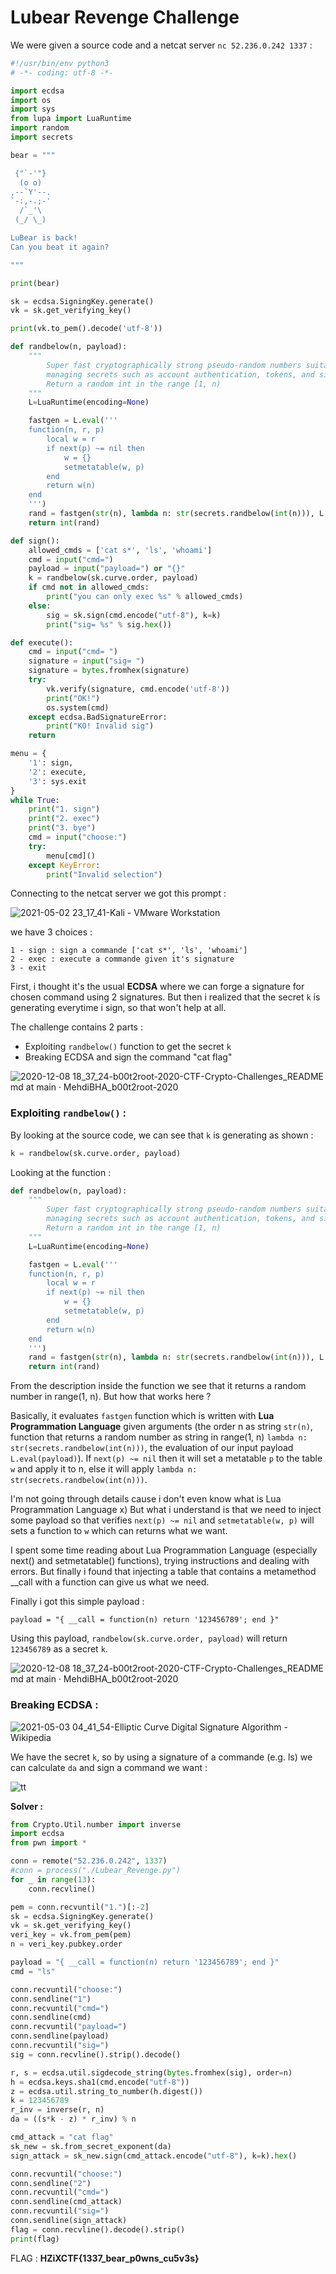 # Lubear Revenge Challenge


We were given a source code and a netcat server ```nc 52.236.0.242 1337``` :

```python
#!/usr/bin/env python3
# -*- coding: utf-8 -*-

import ecdsa
import os
import sys
from lupa import LuaRuntime
import random
import secrets

bear = """

 {"`-'"}
  (o o)
,--`Y'--.
`-:,-.;-'
  /`_'\
 (_/ \_)

LuBear is back!
Can you beat it again?

"""

print(bear)

sk = ecdsa.SigningKey.generate()
vk = sk.get_verifying_key()

print(vk.to_pem().decode('utf-8'))

def randbelow(n, payload):
    """
        Super fast cryptographically strong pseudo-random numbers suitable for
        managing secrets such as account authentication, tokens, and similar.
        Return a random int in the range [1, n)
    """
    L=LuaRuntime(encoding=None)

    fastgen = L.eval('''
    function(n, r, p)
        local w = r
        if next(p) ~= nil then
            w = {}
            setmetatable(w, p)
        end
        return w(n)
    end
    ''')
    rand = fastgen(str(n), lambda n: str(secrets.randbelow(int(n))), L.eval(payload))
    return int(rand)

def sign():
    allowed_cmds = ['cat s*', 'ls', 'whoami']
    cmd = input("cmd=")
    payload = input("payload=") or "{}"
    k = randbelow(sk.curve.order, payload)
    if cmd not in allowed_cmds:
        print("you can only exec %s" % allowed_cmds)
    else:
        sig = sk.sign(cmd.encode("utf-8"), k=k)
        print("sig= %s" % sig.hex())

def execute():
    cmd = input("cmd= ")
    signature = input("sig= ")
    signature = bytes.fromhex(signature)
    try:
        vk.verify(signature, cmd.encode('utf-8'))
        print("OK!")
        os.system(cmd)
    except ecdsa.BadSignatureError:
        print("KO! Invalid sig")
    return

menu = {
    '1': sign,
    '2': execute,
    '3': sys.exit
}
while True:
    print("1. sign")
    print("2. exec")
    print("3. bye")
    cmd = input("choose:")
    try:
        menu[cmd]()
    except KeyError:
        print("Invalid selection")
```

Connecting to the netcat server we got this prompt :

![2021-05-02 23_17_41-Kali - VMware Workstation](https://user-images.githubusercontent.com/62826765/116829635-a798f800-ab9c-11eb-9bcd-f79d9babc0e1.png)

we have 3 choices :
```
1 - sign : sign a commande ['cat s*', 'ls', 'whoami']
2 - exec : execute a commande given it's signature
3 - exit
```
First, i thought it's the usual **ECDSA** where we can forge a signature for chosen command using 2 signatures. But then i realized that the secret ```k``` is generating everytime i sign, so that won't help at all.

The challenge contains 2 parts :
- Exploiting ```randbelow()``` function to get the secret ```k```
- Breaking ECDSA and sign the command "cat flag"

![2020-12-08 18_37_24-b00t2root-2020-CTF-Crypto-Challenges_README md at main · MehdiBHA_b00t2root-2020](https://user-images.githubusercontent.com/62826765/101520233-79641300-3984-11eb-888f-1ad5c2c6d68c.png)


### Exploiting ```randbelow()``` :

By looking at the source code, we can see that ```k``` is generating as shown :
```python
k = randbelow(sk.curve.order, payload)
```
Looking at the function :
```python
def randbelow(n, payload):
    """
        Super fast cryptographically strong pseudo-random numbers suitable for
        managing secrets such as account authentication, tokens, and similar.
        Return a random int in the range [1, n)
    """
    L=LuaRuntime(encoding=None)

    fastgen = L.eval('''
    function(n, r, p)
        local w = r
        if next(p) ~= nil then
            w = {}
            setmetatable(w, p)
        end
        return w(n)
    end
    ''')
    rand = fastgen(str(n), lambda n: str(secrets.randbelow(int(n))), L.eval(payload))
    return int(rand)
```
From the description inside the function we see that it returns a random number in range(1, n). But how that works here ?

Basically, it evaluates ```fastgen``` function which is written with **Lua Programmation Language** given arguments (the order n as string ```str(n)```, function that returns a random number as string in range(1, n) ```lambda n: str(secrets.randbelow(int(n)))```, the evaluation of our input payload ```L.eval(payload)```). If ```next(p) ~= nil``` then it will set a metatable ```p``` to the table ```w``` and apply it to n, else it will apply ```lambda n: str(secrets.randbelow(int(n)))```.

I'm not going through details cause i don't even know what is Lua Programmation Language x) But what i understand is that we need to inject some payload so that verifies ```next(p) ~= nil``` and ```setmetatable(w, p)``` will sets a function to ```w``` which can returns what we want.

I spent some time reading about Lua Programmation Language (especially next() and setmetatable() functions), trying instructions and dealing with errors. But finally i found that injecting a table that contains a metamethod \_\_call with a function can give us what we need.

Finally i got this simple payload :
```
payload = "{ __call = function(n) return '123456789'; end }"
```
Using this payload, ```randbelow(sk.curve.order, payload)``` will return ```123456789``` as a secret ```k```.

![2020-12-08 18_37_24-b00t2root-2020-CTF-Crypto-Challenges_README md at main · MehdiBHA_b00t2root-2020](https://user-images.githubusercontent.com/62826765/101520233-79641300-3984-11eb-888f-1ad5c2c6d68c.png)

### Breaking ECDSA :

![2021-05-03 04_41_54-Elliptic Curve Digital Signature Algorithm - Wikipedia](https://user-images.githubusercontent.com/62826765/116839450-5bfd4300-abca-11eb-861b-5b950455b283.png)

We have the secret ```k```, so by using a signature of a commande (e.g. ls) we can calculate ```da``` and sign a command we want :

![tt](https://user-images.githubusercontent.com/62826765/116840582-4722ae80-abce-11eb-8bb7-754a5387d9ce.png)

**Solver :**
```python
from Crypto.Util.number import inverse
import ecdsa
from pwn import *

conn = remote("52.236.0.242", 1337)
#conn = process("./Lubear_Revenge.py")
for _ in range(13):
    conn.recvline()

pem = conn.recvuntil("1.")[:-2]
sk = ecdsa.SigningKey.generate()
vk = sk.get_verifying_key()
veri_key = vk.from_pem(pem)
n = veri_key.pubkey.order

payload = "{ __call = function(n) return '123456789'; end }"
cmd = "ls"

conn.recvuntil("choose:")
conn.sendline("1")
conn.recvuntil("cmd=")
conn.sendline(cmd)
conn.recvuntil("payload=")
conn.sendline(payload)
conn.recvuntil("sig=")
sig = conn.recvline().strip().decode()

r, s = ecdsa.util.sigdecode_string(bytes.fromhex(sig), order=n)
h = ecdsa.keys.sha1(cmd.encode("utf-8"))
z = ecdsa.util.string_to_number(h.digest())
k = 123456789
r_inv = inverse(r, n)
da = ((s*k - z) * r_inv) % n

cmd_attack = "cat flag"
sk_new = sk.from_secret_exponent(da)
sign_attack = sk_new.sign(cmd_attack.encode("utf-8"), k=k).hex()

conn.recvuntil("choose:")
conn.sendline("2")
conn.recvuntil("cmd=")
conn.sendline(cmd_attack)
conn.recvuntil("sig=")
conn.sendline(sign_attack)
flag = conn.recvline().decode().strip()
print(flag)
```

FLAG : **HZiXCTF{1337_bear_p0wns_cu5v3s}**
